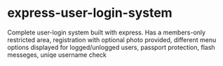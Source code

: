 # express-user-login-system
Complete user-login system built with express.
Has a members-only restricted area, registration with optional photo provided,
different menu options displayed for logged/unlogged users, passport protection, 
flash messeges, uniqe username check
